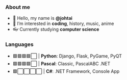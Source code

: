 ### About me

- 👋 Hello, my name is **@johtai** 
- 👀 I’m interested in **coding**, history, music, anime
- 👓 Currently studying **computer science**

### Languages
- 🟩🟩🟩🟩⬜ | **Python**: Django, Flask, PyGame, PyQT
- 🟩🟩🟩🟩⬜ | **Pascal**: Classic, PascalABC .NET
- 🟩⬜⬜⬜⬜ | **C#**: .NET Framework, Console App


<!---![johtai's GitHub stats](https://github-readme-stats.vercel.app/api?username=johtai&title_color=0000000show_icons=true&include_all_commits=true&theme=default&hide_border=true)

| <a href="https://github.com/johtai/johtai"><img align="center" src="https://github-readme-stats.vercel.app/api?username=johtai&show_icons=true&include_all_commits=true&theme=default&hide_border=true" alt="johtai's github stats" /></a> | <a href="https://github.com/johtai/johtai"><img align="center" src="https://github-readme-stats.vercel.app/api/top-langs/?username=johtai&layout=compact&theme=default&hide_border=true" /></a> |
| ------------- | ------------- |

<a href="https://github.com/johtai/johtai"><img align="left" src="https://github-readme-stats.vercel.app/api?username=johtai&title_color=0000000show_icons=true&include_all_commits=true&theme=default&hide_border=true"/></a>

[johtai's GitHub stats](https://github-readme-stats.vercel.app/api?username=johtai&show_icons=true&theme=merco&title_color=008000)
<!---[![Top Langs](https://github-readme-stats.vercel.app/api/top-langs/?username=johtai&langs_count=6&show_icons=true&theme=gruvbox&layout=compact)](https://github.com/johtai/github-readme-stats)-->